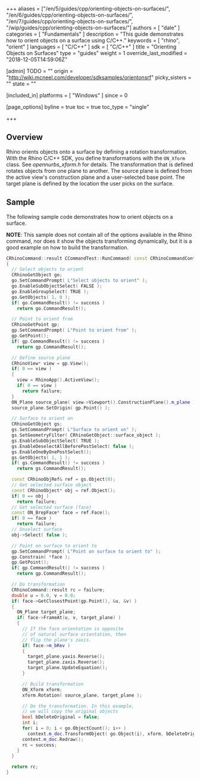 +++
aliases = ["/en/5/guides/cpp/orienting-objects-on-surfaces/", "/en/6/guides/cpp/orienting-objects-on-surfaces/", "/en/7/guides/cpp/orienting-objects-on-surfaces/", "/wip/guides/cpp/orienting-objects-on-surfaces/"]
authors = [ "dale" ]
categories = [ "Fundamentals" ]
description = "This guide demonstrates how to orient objects on a surface using C/C++."
keywords = [ "rhino", "orient" ]
languages = [ "C/C++" ]
sdk = [ "C/C++" ]
title = "Orienting Objects on Surfaces"
type = "guides"
weight = 1
override_last_modified = "2018-12-05T14:59:06Z"

[admin]
TODO = ""
origin = "http://wiki.mcneel.com/developer/sdksamples/orientonsrf"
picky_sisters = ""
state = ""

[included_in]
platforms = [ "Windows" ]
since = 0

[page_options]
byline = true
toc = true
toc_type = "single"

+++

 
## Overview

Rhino orients objects onto a surface by defining a rotation transformation.  With the Rhino C/C++ SDK, you define transformations with the `ON_Xform` class.  See *opennurbs_xform.h* for details.  The transformation that is defined rotates objects from one plane to another.  The source plane is defined from the active view's construction plane and a user-selected base point.  The target plane is defined by the location the user picks on the surface.

## Sample

The following sample code demonstrates how to orient objects on a surface.  

**NOTE**: This sample does not contain all of the options available in the Rhino command, nor does it show the objects transforming dynamically, but it is a good example on how to build the transformation.

```cpp
CRhinoCommand::result CCommandTest::RunCommand( const CRhinoCommandContext& context )
{
  // Select objects to orient
  CRhinoGetObject go;
  go.SetCommandPrompt( L"Select objects to orient" );
  go.EnableSubObjectSelect( FALSE );
  go.EnableGroupSelect( TRUE );
  go.GetObjects( 1, 0 );
  if( go.CommandResult() != success )
    return go.CommandResult();

  // Point to orient from
  CRhinoGetPoint gp;
  gp.SetCommandPrompt( L"Point to orient from" );
  gp.GetPoint();
  if( gp.CommandResult() != success )
    return gp.CommandResult();

  // Define source plane
  CRhinoView* view = gp.View();
  if( 0 == view )
  {
    view = RhinoApp().ActiveView();
    if( 0 == view )
      return failure;
  }
  ON_Plane source_plane( view->Viewport().ConstructionPlane().m_plane );
  source_plane.SetOrigin( gp.Point() );

  // Surface to orient on
  CRhinoGetObject gs;
  gs.SetCommandPrompt( L"Surface to orient on" );
  gs.SetGeometryFilter( CRhinoGetObject::surface_object );
  gs.EnableSubObjectSelect( TRUE );
  gs.EnableDeselectAllBeforePostSelect( false );
  gs.EnableOneByOnePostSelect();
  gs.GetObjects( 1, 1 );
  if( gs.CommandResult() != success )
    return gs.CommandResult();

  const CRhinoObjRef& ref = gs.Object(0);
  // Get selected surface object
  const CRhinoObject* obj = ref.Object();
  if( 0 == obj )
    return failure;
  // Get selected surface (face)
  const ON_BrepFace* face = ref.Face();
  if( 0 == face )
    return failure;
  // Unselect surface
  obj->Select( false );

  // Point on surface to orient to
  gp.SetCommandPrompt( L"Point on surface to orient to" );
  gp.Constrain( *face );
  gp.GetPoint();
  if( gp.CommandResult() != success )
    return gp.CommandResult();

  // Do transformation
  CRhinoCommand::result rc = failure;
  double u = 0.0, v = 0.0;
  if( face->GetClosestPoint(gp.Point(), &u, &v) )
  {
    ON_Plane target_plane;
    if( face->FrameAt(u, v, target_plane) )
    {
      // If the face orientation is opposite
      // of natural surface orientation, then
      // flip the plane's zaxis.
      if( face->m_bRev )
      {
        target_plane.yaxis.Reverse();
        target_plane.zaxis.Reverse();
        target_plane.UpdateEquation();
      }

      // Build transformation
      ON_Xform xform;
      xform.Rotation( source_plane, target_plane );

      // Do the transformation. In this example,
      // we will copy the original objects
      bool bDeleteOriginal = false;
      int i;
      for( i = 0; i < go.ObjectCount(); i++ )
        context.m_doc.TransformObject( go.Object(i), xform, bDeleteOriginal );
      context.m_doc.Redraw();
      rc = success;
    }
  }

  return rc;
}
```
